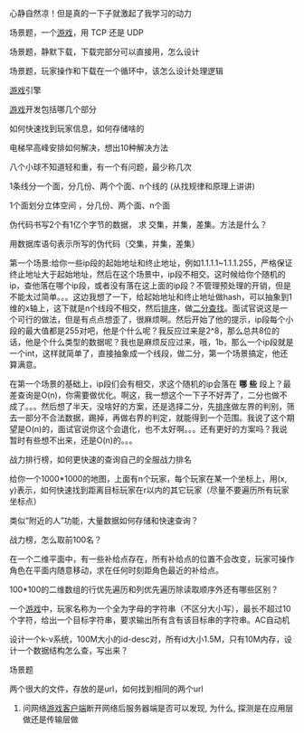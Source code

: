 心静自然凉！但是真的一下子就激起了我学习的动力



场景题，一个[游戏](https://www.nowcoder.com/jump/super-jump/word?word=游戏)，用 TCP 还是 UDP

场景题，静默下载，下载完部分可以直接用，怎么设计

场景题，玩家操作和下载在一个循环中，该怎么设计处理逻辑

[游戏](https://www.nowcoder.com/jump/super-jump/word?word=游戏)引擎

[游戏](https://www.nowcoder.com/jump/super-jump/word?word=游戏)开发包括哪几个部分



如何快速找到玩家信息，如何存储啥的

电梯早高峰安排如何解决，想出10种解决方法

八个小球不知道轻和重，有一个有问题，最少称几次



1条线分一个面，分几份、两个个面、n个线的 (从找规律和原理上讲讲)



1个面划分立体空间 ，分几份、两个面、n个面



伪代码书写2个有1亿个字节的数据， 求 交集，并集，差集。方法是什么？

  用数据库语句表示所写的伪代码（交集，并集，差集）





第一个场景:给你一些ip段的起始地址和终止地址，例如1.1.1.1~1.1.1.255，严格保证终止地址大于起始地址，然后在这个场景中，ip段不相交。这时候给你个随机的ip，查他落在哪个ip段，或者没有落在这上面的ip段？不管理预处理的开销，但是不能太过简单。。。这边我想了一下，给起始地址和终止地址做hash，可以抽象到1维的x轴上，这下就是n个线段不相交，然后[排序]()，做[二分查找]()。面试官说这是一个可行的做法，但是有点点想歪了，很麻烦啊。然后开始了他的提示，ip段每个小段的最大值都是255对吧，他是个什么呢？我反应过来是2^8，那么总共8位的话，他是个什么类型的数据呢？我也是麻烦反应过来，哦，1b，那么一个ip段就是一个int，这样就简单了，直接抽象成一个线段，做二分，第一个场景搞定，他还算满意。



在第一个场景的基础上，ip段们会有相交，求这个随机的ip会落在 **哪** **些** 段上？最差查询是O(n)，你需要做优化。啊这，我一想这个一下子不好弄了，二分也做不成了。。。然后想了半天，没啥好的方案，还是选择二分，先[排序]()做左界的判别，筛去一部分不合法数据，踢掉，再做右界的判定，就能得到一个范围。我说了这个期望是O(n)的，面试官说你这个会退化，也不太好啊。。。还有更好的方案吗？我说暂时有些想不出来，还是O(n)的。。。





战力排行榜，如何更快速的查询自己的全服战力排名





给你一个1000*1000的地图，上面有n个玩家，每个玩家在某一个坐标上，用(x, y)表示，如何快速找到距离目标玩家在r以内的其它玩家（尽量不要遍历所有玩家坐标点）

类似“附近的人”功能，大量数据如何存储和快速查询？





战力榜，怎么取前100名？







在一个二维平面中，有一些补给点存在，所有补给点的位置不会改变，玩家可操作角色在平面内随意移动，求在任何时刻距角色最近的补给点。 

  100*100的二维数组的行优先遍历和列优先遍历除读取顺序外还有哪些区别？ 

  一个[游戏]()中，玩家名称为一个全为字母的字符串（不区分大小写），最长不超过10个字符，给出一个目标字符串，要求输出所有含有该目标串的字符串。AC自动机



设计一个k-v系统，100M大小的id-desc对，所有id大小1.5M，只有10M内存，设计一个数据结构怎么查，写出来？



场景题

两个很大的文件，存放的是url，如何找到相同的两个url



1. 问网络[游戏](https://www.nowcoder.com/jump/super-jump/word?word=游戏)[客户端](https://www.nowcoder.com/jump/super-jump/word?word=客户端)断开网络后服务器端是否可以发现, 为什么, 探测是在应用层做还是传输层做